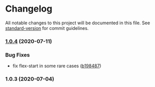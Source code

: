 # Changelog

All notable changes to this project will be documented in this file. See [standard-version](https://github.com/conventional-changelog/standard-version) for commit guidelines.

### [1.0.4](https://github.com/dash-ui/stylis/compare/v1.0.3...v1.0.4) (2020-07-11)

### Bug Fixes

- fix flex-start in some rare cases ([b198487](https://github.com/dash-ui/stylis/commit/b198487330ec2dbeda4884b11749ca956e7cc26f))

### 1.0.3 (2020-07-04)

